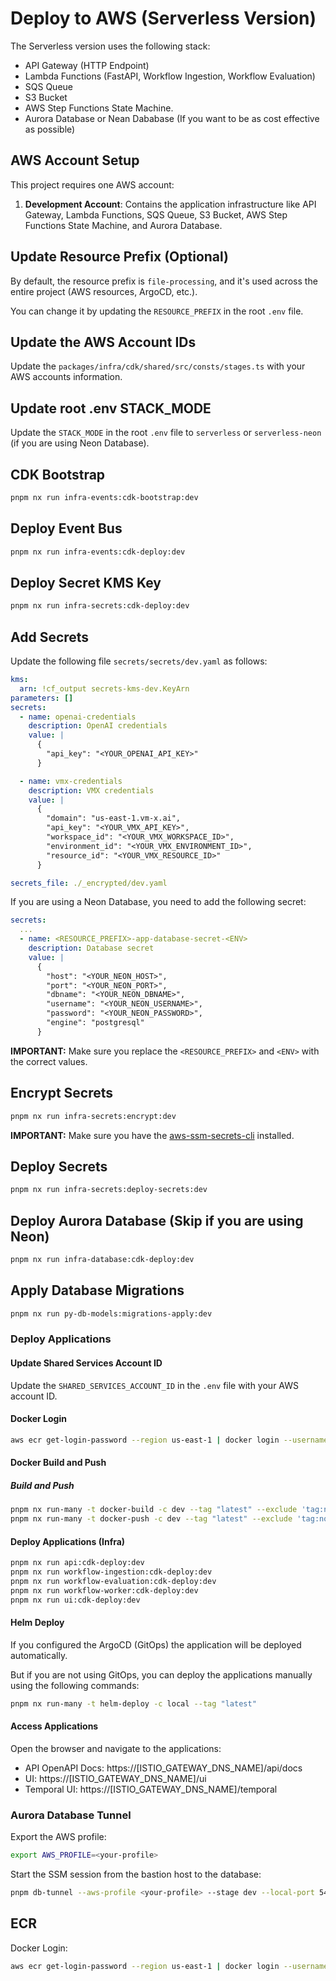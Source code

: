 # Deploy to AWS (Serverless Version)

The Serverless version uses the following stack:

- API Gateway (HTTP Endpoint)
- Lambda Functions (FastAPI, Workflow Ingestion, Workflow Evaluation)
- SQS Queue
- S3 Bucket
- AWS Step Functions State Machine.
- Aurora Database or Nean Dababase (If you want to be as cost effective as possible)

## AWS Account Setup

This project requires one AWS account:

1. **Development Account**: Contains the application infrastructure like API Gateway, Lambda Functions, SQS Queue, S3 Bucket, AWS Step Functions State Machine, and Aurora Database.

## Update Resource Prefix (Optional)

By default, the resource prefix is `file-processing`, and it's used across the entire project (AWS resources, ArgoCD, etc.).

You can change it by updating the `RESOURCE_PREFIX` in the root `.env` file.

## Update the AWS Account IDs

Update the `packages/infra/cdk/shared/src/consts/stages.ts` with your AWS accounts information.

## Update root .env STACK_MODE

Update the `STACK_MODE` in the root `.env` file to `serverless` or `serverless-neon` (if you are using Neon Database).

## CDK Bootstrap

```bash
pnpm nx run infra-events:cdk-bootstrap:dev
```

## Deploy Event Bus

```bash
pnpm nx run infra-events:cdk-deploy:dev
```

## Deploy Secret KMS Key

```bash
pnpm nx run infra-secrets:cdk-deploy:dev
```

## Add Secrets

Update the following file `secrets/secrets/dev.yaml` as follows:

```yaml
kms:
  arn: !cf_output secrets-kms-dev.KeyArn
parameters: []
secrets:
  - name: openai-credentials
    description: OpenAI credentials
    value: |
      {
        "api_key": "<YOUR_OPENAI_API_KEY>"
      }

  - name: vmx-credentials
    description: VMX credentials
    value: |
      {
        "domain": "us-east-1.vm-x.ai",
        "api_key": "<YOUR_VMX_API_KEY>",
        "workspace_id": "<YOUR_VMX_WORKSPACE_ID>",
        "environment_id": "<YOUR_VMX_ENVIRONMENT_ID>",
        "resource_id": "<YOUR_VMX_RESOURCE_ID>"
      }

secrets_file: ./_encrypted/dev.yaml
```

If you are using a Neon Database, you need to add the following secret:

```yaml
secrets:
  ...
  - name: <RESOURCE_PREFIX>-app-database-secret-<ENV>
    description: Database secret
    value: |
      {
        "host": "<YOUR_NEON_HOST>",
        "port": "<YOUR_NEON_PORT>",
        "dbname": "<YOUR_NEON_DBNAME>",
        "username": "<YOUR_NEON_USERNAME>",
        "password": "<YOUR_NEON_PASSWORD>",
        "engine": "postgresql"
      }
```

**IMPORTANT:** Make sure you replace the `<RESOURCE_PREFIX>` and `<ENV>` with the correct values.

## Encrypt Secrets

```bash
pnpm nx run infra-secrets:encrypt:dev
```

**IMPORTANT:** Make sure you have the [aws-ssm-secrets-cli](https://pypi.org/project/aws-ssm-secrets-cli/) installed.

## Deploy Secrets

```bash
pnpm nx run infra-secrets:deploy-secrets:dev
```

## Deploy Aurora Database (Skip if you are using Neon)

```bash
pnpm nx run infra-database:cdk-deploy:dev
```

## Apply Database Migrations

```bash
pnpm nx run py-db-models:migrations-apply:dev
```

### Deploy Applications

#### Update Shared Services Account ID

Update the `SHARED_SERVICES_ACCOUNT_ID` in the `.env` file with your AWS account ID.

#### Docker Login

```bash
aws ecr get-login-password --region us-east-1 | docker login --username AWS --password-stdin [SHARED_SERVICES_ACCOUNT_ID].dkr.ecr.us-east-1.amazonaws.com
```

#### Docker Build and Push

##### Build and Push

```bash
pnpm nx run-many -t docker-build -c dev --tag "latest" --exclude 'tag:no-docker-build:dev'
pnpm nx run-many -t docker-push -c dev --tag "latest" --exclude 'tag:no-docker-build:dev'
```

#### Deploy Applications (Infra)

```bash
pnpm nx run api:cdk-deploy:dev
pnpm nx run workflow-ingestion:cdk-deploy:dev
pnpm nx run workflow-evaluation:cdk-deploy:dev
pnpm nx run workflow-worker:cdk-deploy:dev
pnpm nx run ui:cdk-deploy:dev
```

#### Helm Deploy

If you configured the ArgoCD (GitOps) the application will be deployed automatically.

But if you are not using GitOps, you can deploy the applications manually using the following commands:

```bash
pnpm nx run-many -t helm-deploy -c local --tag "latest"
```

#### Access Applications

Open the browser and navigate to the applications:

- API OpenAPI Docs: https://[ISTIO_GATEWAY_DNS_NAME]/api/docs
- UI: https://[ISTIO_GATEWAY_DNS_NAME]/ui
- Temporal UI: https://[ISTIO_GATEWAY_DNS_NAME]/temporal

### Aurora Database Tunnel

Export the AWS profile:

```bash
export AWS_PROFILE=<your-profile>
```

Start the SSM session from the bastion host to the database:

```bash
pnpm db-tunnel --aws-profile <your-profile> --stage dev --local-port 5434
```

## ECR

Docker Login:

```bash
aws ecr get-login-password --region us-east-1 | docker login --username AWS --password-stdin [SHARED_SERVICES_ACCOUNT_ID].dkr.ecr.us-east-1.amazonaws.com
```
